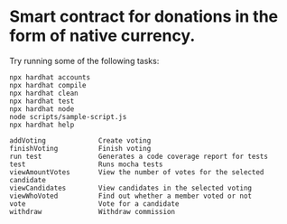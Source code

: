 # Smart contract for donations in the form of native currency.

Try running some of the following tasks:

```shell
npx hardhat accounts
npx hardhat compile
npx hardhat clean
npx hardhat test
npx hardhat node
node scripts/sample-script.js
npx hardhat help
```

```tasks
addVoting             Create voting
finishVoting          Finish voting
run test              Generates a code coverage report for tests
test                  Runs mocha tests
viewAmountVotes       View the number of votes for the selected candidate
viewCandidates        View candidates in the selected voting
viewWhoVoted          Find out whether a member voted or not
vote                  Vote for a candidate
withdraw              Withdraw commission
```
